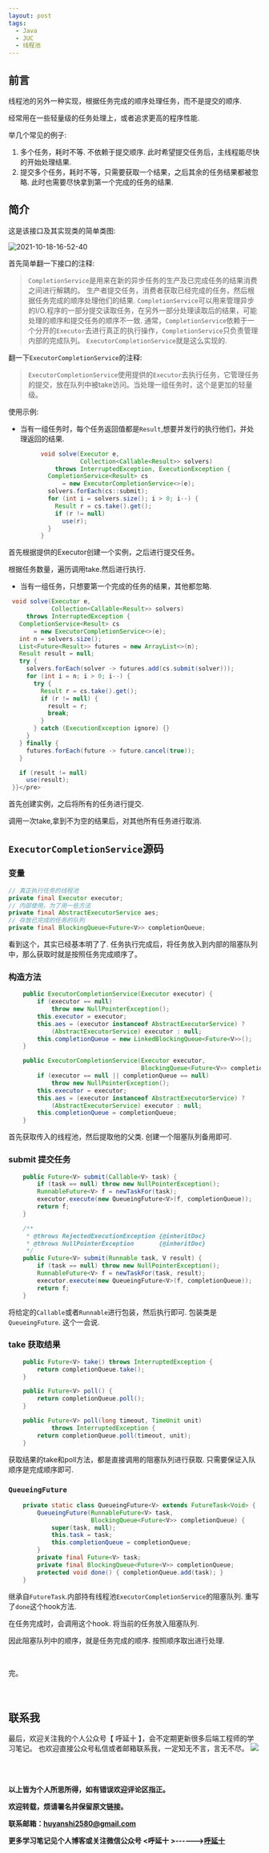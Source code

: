 ```yaml
---
layout: post
tags:
  - Java
  - JUC
  - 线程池
---
```


## 前言

线程池的另外一种实现，根据任务完成的顺序处理任务，而不是提交的顺序.

经常用在一些轻量级的任务处理上，或者追求更高的程序性能.

举几个常见的例子:

1. 多个任务，耗时不等. 不依赖于提交顺序. 此时希望提交任务后，主线程能尽快的开始处理结果.
2. 提交多个任务，耗时不等，只需要获取一个结果，之后其余的任务结果都被忽略. 此时也需要尽快拿到第一个完成的任务的结果.

## 简介

这是该接口及其实现类的简单类图:

![2021-10-18-16-52-40](http://img.couplecoders.tech/2021-10-18-16-52-40.png)

首先简单翻一下接口的注释:

> `CompletionService`是用来在新的异步任务的生产及已完成任务的结果消费之间进行解耦的。
> 生产者提交任务，消费者获取已经完成的任务，然后根据任务完成的顺序处理他们的结果.
> `CompletionService`可以用来管理异步的I/O.程序的一部分提交读取任务，在另外一部分处理读取后的结果，可能处理的顺序和提交任务的顺序不一致.
> 通常，`CompletionService`依赖于一个分开的`Executor`去进行真正的执行操作，`CompletionService`只负责管理内部的完成队列。 `ExecutorCompletionService`就是这么实现的.

翻一下`ExecutorCompletionService`的注释:

> `ExecutorCompletionService`使用提供的`Executor`去执行任务，它管理任务的提交，放在队列中被take访问。当处理一组任务时，这个是更加的轻量级。


使用示例:

* 当有一组任务时，每个任务返回值都是`Result`,想要并发行的执行他们，并处理返回的结果.

```java
         void solve(Executor e,
                    Collection<Callable<Result>> solvers)
             throws InterruptedException, ExecutionException {
           CompletionService<Result> cs
               = new ExecutorCompletionService<>(e);
           solvers.forEach(cs::submit);
           for (int i = solvers.size(); i > 0; i--) {
             Result r = cs.take().get();
             if (r != null)
               use(r);
           }
         }
```


首先根据提供的Executor创建一个实例，之后进行提交任务。

根据任务数量，遍历调用take.然后进行执行.

* 当有一组任务，只想要第一个完成的任务的结果，其他都忽略.

```java
 void solve(Executor e,
            Collection<Callable<Result>> solvers)
     throws InterruptedException {
   CompletionService<Result> cs
       = new ExecutorCompletionService<>(e);
   int n = solvers.size();
   List<Future<Result>> futures = new ArrayList<>(n);
   Result result = null;
   try {
     solvers.forEach(solver -> futures.add(cs.submit(solver)));
     for (int i = n; i > 0; i--) {
       try {
         Result r = cs.take().get();
         if (r != null) {
           result = r;
           break;
         }
       } catch (ExecutionException ignore) {}
     }
   } finally {
     futures.forEach(future -> future.cancel(true));
   }

   if (result != null)
     use(result);
 }}</pre>
```

首先创建实例，之后将所有的任务进行提交.

调用一次take,拿到不为空的结果后，对其他所有任务进行取消.

## `ExecutorCompletionService`源码

### 变量

```java
// 真正执行任务的线程池
private final Executor executor;
// 内部使用，为了用一些方法
private final AbstractExecutorService aes;
// 存放已完成的任务的队列
private final BlockingQueue<Future<V>> completionQueue;
```

看到这个，其实已经基本明了了. 任务执行完成后，将任务放入到内部的阻塞队列中，那么获取时就是按照任务完成顺序了。

### 构造方法

```java
    public ExecutorCompletionService(Executor executor) {
        if (executor == null)
            throw new NullPointerException();
        this.executor = executor;
        this.aes = (executor instanceof AbstractExecutorService) ?
            (AbstractExecutorService) executor : null;
        this.completionQueue = new LinkedBlockingQueue<Future<V>>();
    }

    public ExecutorCompletionService(Executor executor,
                                     BlockingQueue<Future<V>> completionQueue) {
        if (executor == null || completionQueue == null)
            throw new NullPointerException();
        this.executor = executor;
        this.aes = (executor instanceof AbstractExecutorService) ?
            (AbstractExecutorService) executor : null;
        this.completionQueue = completionQueue;
    }
```

首先获取传入的线程池，然后提取他的父类. 创建一个阻塞队列备用即可.

### submit 提交任务

```java
    public Future<V> submit(Callable<V> task) {
        if (task == null) throw new NullPointerException();
        RunnableFuture<V> f = newTaskFor(task);
        executor.execute(new QueueingFuture<V>(f, completionQueue));
        return f;
    }

    /**
     * @throws RejectedExecutionException {@inheritDoc}
     * @throws NullPointerException       {@inheritDoc}
     */
    public Future<V> submit(Runnable task, V result) {
        if (task == null) throw new NullPointerException();
        RunnableFuture<V> f = newTaskFor(task, result);
        executor.execute(new QueueingFuture<V>(f, completionQueue));
        return f;
    }
```

将给定的`Callable`或者`Runnable`进行包装，然后执行即可. 包装类是`QueueingFuture`. 这个一会说.


### take 获取结果
```java
    public Future<V> take() throws InterruptedException {
        return completionQueue.take();
    }

    public Future<V> poll() {
        return completionQueue.poll();
    }

    public Future<V> poll(long timeout, TimeUnit unit)
            throws InterruptedException {
        return completionQueue.poll(timeout, unit);
    }
```

获取结果的take和poll方法，都是直接调用的阻塞队列进行获取. 只需要保证入队顺序是完成顺序即可.


### `QueueingFuture`

```java
    private static class QueueingFuture<V> extends FutureTask<Void> {
        QueueingFuture(RunnableFuture<V> task,
                       BlockingQueue<Future<V>> completionQueue) {
            super(task, null);
            this.task = task;
            this.completionQueue = completionQueue;
        }
        private final Future<V> task;
        private final BlockingQueue<Future<V>> completionQueue;
        protected void done() { completionQueue.add(task); }
    }
```

继承自`FutureTask`.内部持有线程池`ExecutorCompletionService`的阻塞队列. 重写了`done`这个hook方法.

在任务完成时，会调用这个hook. 将当前的任务放入阻塞队列.

因此阻塞队列中的顺序，就是任务完成的顺序. 按照顺序取出进行处理.

<br>

完。
<br>
<br>
<br>


## 联系我
最后，欢迎关注我的个人公众号【 呼延十 】，会不定期更新很多后端工程师的学习笔记。
也欢迎直接公众号私信或者邮箱联系我，一定知无不言，言无不尽。
![](http://img.couplecoders.tech/%E6%89%AB%E7%A0%81_%E6%90%9C%E7%B4%A2%E8%81%94%E5%90%88%E4%BC%A0%E6%92%AD%E6%A0%B7%E5%BC%8F-%E6%A0%87%E5%87%86%E8%89%B2%E7%89%88.png)


<br>
<br>




**以上皆为个人所思所得，如有错误欢迎评论区指正。**


**欢迎转载，烦请署名并保留原文链接。**


**联系邮箱：huyanshi2580@gmail.com**


**更多学习笔记见个人博客或关注微信公众号 &lt;呼延十 &gt;------><a href="{{ site.baseurl }}/">呼延十</a>**